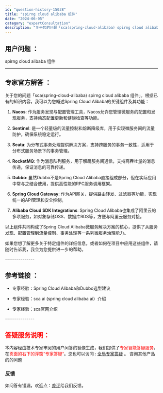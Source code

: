 ```yaml
---
id: "question-history-15038"
title: "spirng cloud alibaba 组件"
date: "2024-06-05"
category: "expertConsultation"
description: "关于您的问题「sca(spring-cloud-alibaba) spirng cloud alibaba 组件」，根据已有的知识内容，我可以为您概述Spring Cloud Alibaba的关键组件及其功能：1. **Nacos**: 作为服务发现与配置管理工具，Nacos允许您管理微服务的配置和"
---
```


## 用户问题 ： 
 spirng cloud alibaba 组件  

---------------
## 专家官方解答 ：

关于您的问题「sca(spring-cloud-alibaba) spirng cloud alibaba 组件」，根据已有的知识内容，我可以为您概述Spring Cloud Alibaba的关键组件及其功能：

1. **Nacos**: 作为服务发现与配置管理工具，Nacos允许您管理微服务的配置和发现服务，支持动态配置更新和健康检查等功能。

2. **Sentinel**: 是一个轻量级的流量控制和熔断降级库，用于实现微服务间的流量防护，确保系统稳定运行。

3. **Seata**: 为分布式事务处理提供解决方案，支持跨服务的事务一致性，适用于分布式服务场景下的事务管理。

4. **RocketMQ**: 作为消息队列服务，用于解耦服务间通信，支持高吞吐量的消息传递，保证消息的可靠传递。

5. **Dubbo**: 虽然Dubbo不是Spring Cloud Alibaba直接组成部分，但在实际应用中常与之结合使用，提供高性能的RPC服务调用框架。

6. **Spring Cloud Gateway**: 作为API网关，提供路由转发、过滤器等功能，实现统一的API管理和安全控制。

7. **Alibaba Cloud SDK Integrations**: Spring Cloud Alibaba也集成了阿里云的多项服务，如对象存储OSS、数据库RDS等，方便与阿里云服务对接。

以上组件共同构成了Spring Cloud Alibaba微服务解决方案的核心，提供了从服务发现、配置管理到流量控制、事务处理等一系列微服务治理能力。

如果您想了解更多关于特定组件的详细信息，或者如何在项目中应用这些组件，请随时告诉我，我会为您提供进一步的帮助。


<font color="#949494">---------------</font> 


## 参考链接 ：

* 专家经验：Spring Cloud Alibaba和Dubbo选型建议 
 
 * 专家经验：sca ai (spring cloud alibaba ai）介绍 
 
 * 专家经验：sca官网介绍 


 <font color="#949494">---------------</font> 
 


## <font color="#FF0000">答疑服务说明：</font> 

本内容经由技术专家审阅的用户问答的镜像生成，我们提供了<font color="#FF0000">专家智能答疑服务</font>，在<font color="#FF0000">页面的右下的浮窗”专家答疑“</font>。您也可以访问 : [全局专家答疑](https://answer.opensource.alibaba.com/docs/intro) 。 咨询其他产品的的问题

### 反馈
如问答有错漏，欢迎点：[差评](https://ai.nacos.io/user/feedbackByEnhancerGradePOJOID?enhancerGradePOJOId=15104)给我们反馈。
